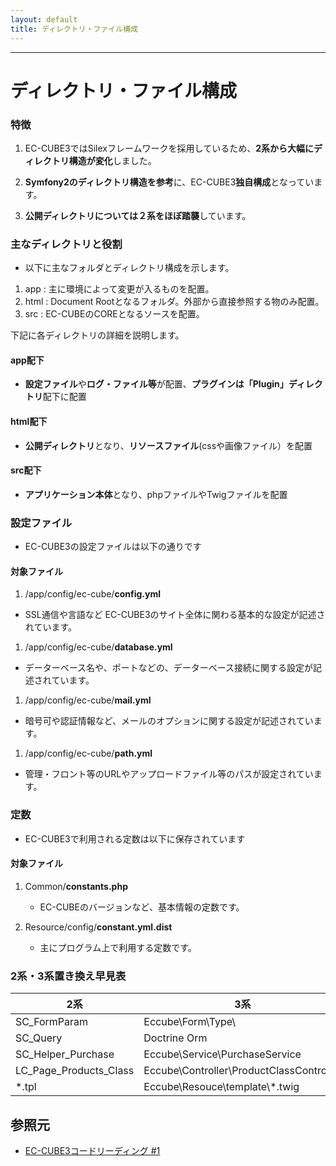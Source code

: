 ```yaml
---
layout: default
title: ディレクトリ・ファイル構成
---
```


---

# ディレクトリ・ファイル構成

### 特徴

1. EC-CUBE3ではSilexフレームワークを採用しているため、**2系から大幅にディレクトリ構造が変化**しました。

1. **Symfony2のディレクトリ構造を参考**に、EC-CUBE3**独自構成**となっています。

1. **公開ディレクトリについては２系をほぼ踏襲**しています。


### 主なディレクトリと役割

- 以下に主なフォルダとディレクトリ構成を示します。

1. app : 主に環境によって変更が入るものを配置。
1. html : Document Rootとなるフォルダ。外部から直接参照する物のみ配置。
1. src : EC-CUBEのCOREとなるソースを配置。

下記に各ディレクトリの詳細を説明します。

<!--
```
[root]
├──app  （主に環境によって変更が入るものを配置）
|  ├── cache/
|  |    └──eccube/
|  ├── config/
|  |    └──eccube/
|  |         └── *.yml
|  ├──  log/
|  ├──  template/ （拡張したテンプレート・デザインテンプレート）
|  |    ├──  admin/
|  |    └──  default/
|  └──  .htaccess
|
├── html/ （Document Rootとなるフォルダ。外部から直接参照する物のみ配置)
|   ├── css/
|   ├── js/
|   ├── upload/
|   ├── .htaccess
|   ├── index.php
|   └── robots.txt
|
├── src/
|   └── Eccube/ （EC-CUBEのCOREとなるソースを配置）
|       └── Controller/
|       |   └── *Controller.php
|       ├── ControllerProvider/
|       |   ├── AdminControllerProvider.php
|       |   └── FrontControllerProvider.php
|       ├── Entity/
|       |   └── *.php
|       ├── Plugin/
|       ├── Form/
|       ├── Repository/
|       |   └── *Repository.php
|       ├── Resource/
|       |   └── doctrine/
|       |       └──*.orm.yml
|       |   └── template
|       |       └──*.twig
|       ├── Service/
|       |   └── *Service.php
|       ├── ServiceProvider/
|       |   └── EccubeServiceProvider.php
|       └── Application.php
|
└── vendor/
    ├── */
    └── autoload.php
```
-->

#### app配下

- **設定ファイル**や**ログ・ファイル等**が配置、**プラグインは「Plugin」ディレクトリ**配下に配置


<script src="http://gist-it.appspot.com/https://github.com/geany-y/ec-cube.github.io/blob/renew/io/Source/spec_directory_structure/directory_app.txt"></script>


<!--
```
[EC-CUBE3インストールディレクトリ]
├── ■ app（主に環境によって変更が入るものを配置）
│   ├── cache
│   │   └── eccube
│   ├── config
│   │   └── eccube ■設定ファイル
│   │       ├── config.yml
│   │       ├── database.yml
│   │       ├── mail.yml
│   │       └── path.yml
│   ├── console
│   ├── log　■ログファイル
│   ├── Plugin
│   └── template　■拡張したテンプレート・デザインテンプレート
│       ├── admin
│       └── default
├── cache
│   └── plugin
│
・・続く
```
-->

#### html配下

- **公開ディレクトリ**となり、**リソースファイル**(cssや画像ファイル）を配置

<script src="http://gist-it.appspot.com/https://github.com/geany-y/ec-cube.github.io/blob/renew/io/Source/spec_directory_structure/directory_html.txt"></script>

<!--
```
・・続き
│
├── ■html（Document Rootとなるフォルダ。外部から直接参照する物のみ配置) 
│   ├── index.php
│   ├── index_dev.php
│   ├── install.php
│   ├── plugin
│   ├── robots.txt
│   ├── template
│   │   ├── admin ■管理画面用リソースファイル
│   │   │   └── assets
│   │   │       ├── css
│   │   │       │   └── *.css
│   │   │       ├── fonts
│   │   │       │   └── WEBフォント
│   │   │       ├── img 
│   │   │       │   └── svg/ico/画像
│   │   │       └── js
│   │   │           ├── *.js（EC-CUBE独自）
│   │   │           └── vendor（ライブラリ）
│   │   │               └── *.js
│   │   ├── default ■フロント画面用リソースファイル
│   │   │   ├── css
│   │   │   │   └── *.css
│   │   │   ├── img
│   │   │   │   ├── common
│   │   │   │   │   └── svg/ico
│   │   │   │   └── top
│   │   │   │       └── 画像
│   │   │   └── js
│   │   │       ├──  *.js（EC-CUBE独自）
│   │   │       └── vendor（ライブラリ）
│   │   │           └── *.js
│   │   └── install ■インストール画面用リソースファイル
│   │       ├── assets
│   │       │   ├── css
│   │       │   │   └── *.css
│   │       │   ├── img 
│   │       │   │   └── svg/画像
│   │       │   └── js
│   │       │       └── *.js（EC-CUBE独自）
│   │       ├── css
│   │       │   └── admin_contents.css (管理画面用共通CSS)
│   │       ├── dist（ライブラリ/BootStrapなど）
│   │       │   ├── css
│   │       │   │   └── *.css
│   │       │   ├── fonts
│   │       │   │   └── WEBフォント
│   │       │   └── js
│   │       │       └── *.js
│   │       └── img
│   │           └── common
│   │               └── favicon.ico
│   ├── upload ■アップロードファイル保存
│   │   ├── save_image
│   │   │   └── 画像
│   │   └── temp_image ■アップロードファイル一時保存
│   ├── user_data
│   └── web.config
│
・・続く
```
-->

#### src配下

- **アプリケーション本体**となり、phpファイルやTwigファイルを配置

<script src="http://gist-it.appspot.com/https://github.com/geany-y/ec-cube.github.io/blob/renew/io/Source/spec_directory_structure/directory_src.txt"></script>

<!--
```
・・続き
│
├── README.md
├── src
│   └── Eccube ■EC-CUBEのCOREとなるソースを配置
│       ├── Application ■Application.phpの親クラスファイルが格納
│       │   └── ApplicationTrait.php
│       ├── Application.php ★ベースとなるクラス、必ずこのクラスから実行される
│       ├── Command ■Consoleコマンド用クラス群
│       │   └── *.php
│       ├── Common ■定数定義クラス
│       │   └── Constant.php
│       ├── Controller ■コントローラークラス群
│       │   ├── Admin
│       │   │   ├── AdminController.php
│       │   │   └── /*/
│       │   │       └── *.php
│       │   ├── /*/
│       │   │   └── *.php
│       │   ├── *.php
│       │   └── AbstractController.php
│       ├── ControllerProvider ■URLマッピング定義ファイル群
│       │   └── *.php
│       ├── Doctrine ■Doctrine拡張クラス群(特化機能)
│       │   └── /*/
│       │       └── *.php
│       ├── Entity ■DB連携用Entityクラス群
│       │   ├── Master
│       │   │   └── *.php
│       │   ├── *.php
│       │   └── *.php
│       ├── Event ■Formイベント定義用クラス群
│       │   └── *.php
│       ├── EventListener ■イベントリスナー用クラス群
│       │   └── *.php
│       ├── Exception ■業務エラークラス群
│       │   └── *.php
│       ├── Form ■Formタイプ(フォーム定義)クラス群
│       │   ├── DataTransformer
│       │   │   └── *.php
│       │   ├── Extension
│       │   │   └── *.php
│       │   └── Type
│       │       ├── /*/
│       │       │   └── *.php
│       │       ├── *.php
│       │       └── *.php
│       ├── InstallApplication.php
│       ├── Plugin ■プラグイン用Managerrクラス群
│       │   └── AbstractPluginManager.php
│       ├── Repository ■DBアクセス用レポジトリクラス群
│       │   ├── /*/
│       │   │   └── *.php
│       │   ├── *.php
│       │   └── *.php
│       ├── Resource ■doctrine用dcmファイルやtwigファイル等
│       │   ├── config
│       │   │   ├── config.yml.dist
│       │   │   ├── constant.yml.dist
│       │   │   ├── database.yml.dist
│       │   │   ├── database.yml.sqlite3.dist
│       │   │   ├── database.yml.sqlite3-in-memory.dist
│       │   │   ├── log.yml.dist
│       │   │   ├── mail.yml.dist
│       │   │   ├── nav.yml.dist
│       │   │   └── path.yml.dist
│       │   ├── doctrine ■doctrine用テーブルマッピング定義クラス群
│       │   │   ├── *.dcm.yml
│       │   │   ├── /*/
│       │   │   │   └── *.dcm.yml
│       │   │   └── migration ■マイグレーションファイル群
│       │   │       └── VersionYYYYMMDDSSMM.php
│       │   ├── locale ■表示メッセージ定義ファイル群
│       │   │   ├── message.ja.yml
│       │   │   └── validator.ja.yml
│       │   └── template ■Twigファイル群
│       │       ├── admin
│       │       │   ├── default_frame.twig
│       │       │   ├── index.twig
│       │       │   ├── login.twig
│       │       │   ├── login_frame.twig
│       │       │   ├── pager.twig
│       │       │   ├── nav.twig
│       │       │   ├── error.twig
│       │       │   └── /*/
│       │       │       └── *.twig
│       │       ├── default
│       │       │   ├── index.twig
│       │       │   ├── block.twig
│       │       │   ├── default_frame.twig
│       │       │   ├── error.twig
│       │       │   ├── pagination.twig
│       │       │   └── /*/
│       │       │       └── *.twig
│       │       ├── exception
│       │       │   └── *.twig
│       │       └── install
│       │           └── *.twig
│       ├── Security ■パスワードハッシュクラスや権限チェッククラス群
│       │   └── /*/
│       │       └── *.php
│       ├── Service ■サービスクラス群( カート処理等の特化クラス )
│       │   └── *.php
│       ├── ServiceProvider ■DI定義用クラス群
│       │   └── *.php
│       ├── Twig ■Twig拡張用クラス群
│       │   └── /*/
│       │       └── *.php
│       └── Util ■共通関数クラス群
│           └── *.php
└── vendor ■Silex本体・Symfony2コンポーネント群・Doctrine・PHPUnitなど利用技術群
    ├── /*/
    └── autoload.php
```
-->

### 設定ファイル

- EC-CUBE3の設定ファイルは以下の通りです

#### 対象ファイル

1. /app/config/ec-cube/**config.yml**
- SSL通信や言語など EC-CUBE3のサイト全体に関わる基本的な設定が記述されています。

1. /app/config/ec-cube/**database.yml**
- データーベース名や、ポートなどの、データーベース接続に関する設定が記述されています。

1. /app/config/ec-cube/**mail.yml**
- 暗号可や認証情報など、メールのオプションに関する設定が記述されています。

1. /app/config/ec-cube/**path.yml**
- 管理・フロント等のURLやアップロードファイル等のパスが設定されています。

### 定数

- EC-CUBE3で利用される定数は以下に保存されています

#### 対象ファイル

1. Common/**constants.php**
    - EC-CUBEのバージョンなど、基本情報の定数です。

2. Resource/config/**constant.yml.dist**
    - 主にプログラム上で利用する定数です。


### 2系・3系置き換え早見表

| 2系                    | 3系                                      |
|------------------------|------------------------------------------|
| SC_FormParam           | Eccube\Form\Type\                        |
| SC_Query               | Doctrine Orm                              |
| SC\_Helper\_Purchase     | Eccube\Service\PurchaseService           |
| LC\_Page\_Products\_Class | Eccube\Controller\ProductClassController |
| *.tpl                  | Eccube\Resouce\template\\*.twig                       |


## 参照元

- <a href="http://sssslide.com/speakerdeck.com/amidaike/ec-cube3kodorideingu-number-1" targe="_blank">EC-CUBE3コードリーディング #1</a>
